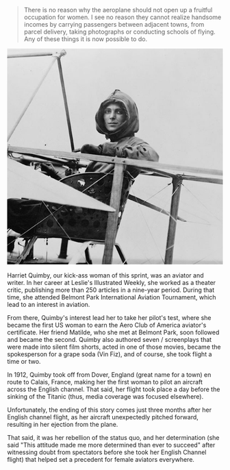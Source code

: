 > There is no reason why the aeroplane should not open up a fruitful occupation for women. I see no reason they cannot realize handsome incomes by carrying passengers between adjacent towns, from parcel delivery, taking photographs or conducting schools of flying.
Any of these things it is now possible to do.

![Harriet Quimby](./quimby.jpg)

Harriet Quimby, our kick-ass woman of this sprint, was an aviator and writer. In her career at Leslie's Illustrated Weekly, she worked as a theater critic, publishing more than 250 articles in a nine-year period. During that time, she attended Belmont Park International Aviation Tournament, which lead to an interest in aviation.

From there, Quimby's interest lead her to take her pilot's test, where she became the first US woman to earn the Aero Club of America aviator's certificate. Her friend Matilde, who she met at Belmont Park, soon followed and became the second. Quimby also authored seven / screenplays that were made into silent film shorts, acted in one of those movies, became the spokesperson for a grape soda (Vin Fiz), and of course, she took flight a time or two.

In 1912, Quimby took off from Dover, England (great name for a town) en route to Calais, France, making her the first woman to pilot an aircraft across the English channel. That said, her flight took place a day before the sinking of the Titanic (thus, media coverage was focused elsewhere).

Unfortunately, the ending of this story comes just three months after her English channel flight, as her aircraft unexpectedly pitched forward, resulting in her ejection from the plane.

That said, it was her rebellion of the status quo, and her determination (she said "This attitude made me more determined than ever to succeed" after witnessing doubt from spectators before she took her English Channel flight) that helped set a precedent for female aviators everywhere.
